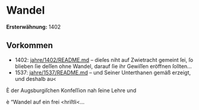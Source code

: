 # Wandel

**Ersterwähnung:** 1402

## Vorkommen
- 1402: [jahre/1402/README.md](../jahre/1402/README.md) – dieſes niht auf Zwietracht gemeint ſei, ſo blieben ſie deſſen
ohne Wandel, darauf ſie ihr Gewiſſen eröffnen ſollten...
- 1537: [jahre/1537/README.md](../jahre/1537/README.md) – und Seiner Unterthanen gemäß erzeigt, und deshalb au<

È der Augsburgiſchen Konfeſſion nah ſeine Lehre und

è “Wandel auf ein frei <hriſtli<...
